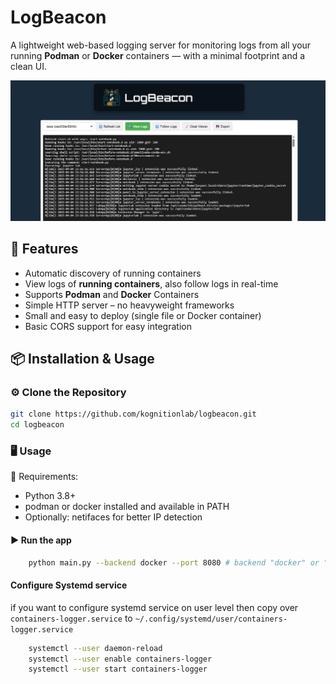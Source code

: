 # LogBeacon

A lightweight web-based logging server for monitoring logs from all your running **Podman** or **Docker** containers — with a minimal footprint and a clean UI.

![Screenshot LogBeacon](src/assets/screenshot.png)

## 🚀 Features

- Automatic discovery of running containers
- View logs of **running containers**, also follow logs in real-time
- Supports **Podman** and **Docker** Containers
- Simple HTTP server – no heavyweight frameworks
- Small and easy to deploy (single file or Docker container)
- Basic CORS support for easy integration

## 📦 Installation & Usage

### ⚙️ Clone the Repository

```bash
git clone https://github.com/kognitionlab/logbeacon.git
cd logbeacon
```

###  🖥️ Usage
📌 Requirements:
* Python 3.8+
* podman or docker installed and available in PATH
* Optionally: netifaces for better IP detection

####  ▶️ Run the app
```bash
    python main.py --backend docker --port 8080 # backend "docker" or "podman"
```

#### Configure Systemd service
if you want to configure systemd service on user level then copy over `containers-logger.service` to `~/.config/systemd/user/containers-logger.service`
```bash
    systemctl --user daemon-reload
    systemctl --user enable containers-logger
    systemctl --user start containers-logger
```